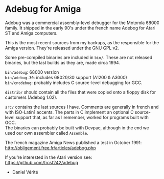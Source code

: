 Adebug for Amiga
================


Adebug was a commercial assembly-level debugger for the Motorola 68000
family.
It shipped in the early 90's under the french name Adebog for
Atari ST and Amiga computers.

This is the most recent sources from my backups, as the responsible
for the Amiga version.  They're released under the GNU GPL v2.

Some pre-compiled binaries are included in `bin/`. These are not
released binaries, but the last builds as they are, made circa 1994.

`bin/adebug`: 68000 version  
`bin/adebug.30`: includes 68020/30 support (A1200 & A3000)  
`bin/cnodebug`: probably includes C source-level debugging for GCC.  

`distrib/` should contain all the files that were copied onto a floppy
disk for customers (Adebog 1.02).

`src/` contains the last sources I have. Comments are generally in
french and with ISO-Latin1 accents. The parts in C implement an optional C
source-level support that, as far as I remember, worked for programs built with
GCC.  
The binaries can probably be built with Devpac, although in the end we
used our own assembler called `Assemble`.

The french magazine Amiga News published a test in October 1991:
http://obligement.free.fr/articles/adebog.php

If you're interested in the Atari version see:
https://github.com/frost242/adebug


- Daniel Vérité
